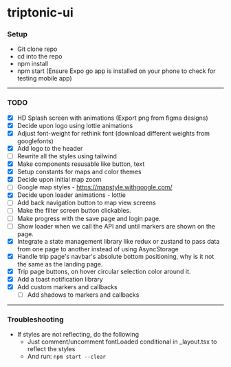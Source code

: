# triptonic-ui

### Setup

- Git clone repo
- cd into the repo
- npm install
- npm start
(Ensure Expo go app is installed on your phone to check for testing mobile app)

---

### TODO

- [x] HD Splash screen with animations (Export png from figma designs)
- [x] Decide upon logo using lottie animations
- [x] Adjust font-weight for rethink font (download different weights from googlefonts)
- [x] Add logo to the header
- [ ] Rewrite all the styles using tailwind
- [x] Make components resusable like button, text
- [x] Setup constants for maps and color themes
- [x] Decide upon initial map zoom
- [ ] Google map styles - https://mapstyle.withgoogle.com/
- [x] Decide upon loader animations - lottie
- [ ] Add back navigation button to map view screens
- [ ] Make the filter screen button clickables.
- [ ] Make progress with the save page and login page.
- [ ] Show loader when we call the API and until markers are shown on the page.
- [x] Integrate a state management library like redux or zustand to pass data from one page to another instead of using AsyncStorage
- [x] Handle trip page's navbar's absolute bottom positioning, why is it not the same as the landing page.
- [x] Trip page buttons, on hover circular selection color around it.
- [x] Add a toast notification library
- [x] Add custom markers and callbacks
  - [ ] Add shadows to markers and callbacks

---

### Troubleshooting

- If styles are not reflecting, do the following
  - Just comment/uncomment fontLoaded conditional in _layout.tsx to reflect the styles
  - And run: `npm start --clear`
